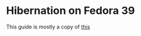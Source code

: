 # Hibernation on Fedora 39

This guide is mostly a copy of [this](https://fedoramagazine.org/hibernation-in-fedora-36-workstation/)
